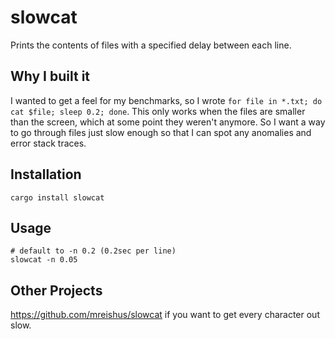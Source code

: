 # slowcat
Prints the contents of files with a specified delay between each line.

## Why I built it
I wanted to get a feel for my benchmarks, so I wrote `for file in *.txt; do cat $file; sleep 0.2; done`. 
This only works when the files are smaller than the screen, which at some point they weren't anymore. So I want a way to go through files just slow enough so that I can spot any anomalies and error stack traces.

## Installation
```
cargo install slowcat
```

## Usage

```
# default to -n 0.2 (0.2sec per line)
slowcat -n 0.05
```

## Other Projects

<https://github.com/mreishus/slowcat> if you want to get every character out slow.
